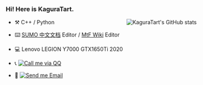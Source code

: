 ### Hi! Here is KaguraTart.
<img align="right" src="https://github-readme-stats.vercel.app/api?username=KaguraTart&show_icons=true&icon_color=CE1D2D&text_color=718096&bg_color=ffffff&hide_title=true"  alt="KaguraTart's GitHub stats" />

- :hammer_and_pick: C++ / Python

- :keyboard: [SUMO 中文文档](https://github.com/KaguraTart/SUMO-ch-doc) Editor / [MtF Wiki](https://github.com/mtf-wiki/MtF-Wiki) Editor

- :computer: Lenovo LEGION Y7000 GTX1650Ti 2020

- :telephone_receiver: [![Call me via QQ](https://img.shields.io/static/v1?label=QQ&message=1473584690&color=blue&style=flat-square)](https://wpa.qq.com/msgrd?v=3&uin=1473584690)

- :email: [![Send me Email](https://img.shields.io/static/v1?label=email&message=kaguratart@163.com&color=blue&style=flat-square)](mailto:kaguratart@163.com)



<!--
**KaguraTart/KaguraTart** is a ✨ _special_ ✨ repository because its `README.md` (this file) appears on your GitHub profile.

<img src="https://github-readme-stats.vercel.app/api?username=KaguraTart&count_private=true&show_icons=true" alt="KaguraTart's GitHub stats" height="190px" /> 
Here are some ideas to get you started:

- 🔭 I’m currently working on ...
- 🌱 I’m currently learning ...
- 👯 I’m looking to collaborate on ...
- 🤔 I’m looking for help with ...
- 💬 Ask me about ...
- 📫 How to reach me: ...
- 😄 Pronouns: ...
- ⚡ Fun fact: ...
-->
